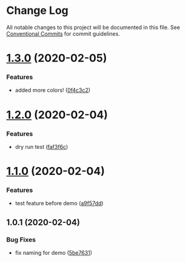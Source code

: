 # Change Log

All notable changes to this project will be documented in this file.
See [Conventional Commits](https://conventionalcommits.org) for commit guidelines.

# [1.3.0](https://github.com/mwood23/react-monorepo-starter/compare/@monorepo-starter/core@1.2.0...@monorepo-starter/core@1.3.0) (2020-02-05)


### Features

* added more colors! ([0f4c3c2](https://github.com/mwood23/react-monorepo-starter/commit/0f4c3c2f338023a790f29a5062dd1f8c4c68092e))





# [1.2.0](https://github.com/mwood23/react-monorepo-starter/compare/@monorepo-starter/core@1.1.0...@monorepo-starter/core@1.2.0) (2020-02-04)


### Features

* dry run test ([faf3f6c](https://github.com/mwood23/react-monorepo-starter/commit/faf3f6c95650391e8b00877c679fc3f3665bebcf))





# [1.1.0](https://github.com/mwood23/react-monorepo-starter/compare/@monorepo-starter/core@1.0.1...@monorepo-starter/core@1.1.0) (2020-02-04)


### Features

* test feature before demo ([a9f57dd](https://github.com/mwood23/react-monorepo-starter/commit/a9f57dd5ae3e59cb9d6f941586528231eee9d283))





## 1.0.1 (2020-02-04)


### Bug Fixes

* fix naming for demo ([5be7631](https://github.com/mwood23/react-monorepo-starter/commit/5be7631f00faeedc01c3c10844a65b16205dda28))
